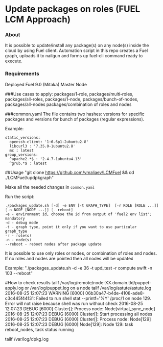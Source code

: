 # Update packages on roles (FUEL LCM Approach)

### About
It is possible to update/install any package(s) on any node(s) inside the cloud by using Fuel client. Automation script in this repo creates a Fuel graph, uploads it to nailgun and forms up fuel-cli command ready to execute. 

### Requirements
Deployed Fuel 9.0 (Mitaka) Master Node

###Use cases to apply:
	packages/1-role,
	packages/multi-roles,
	packages/all-roles,
	packages/1-node,
	packages/bunch-of-nodes,
	packages/all-nodes
	packages/combination of roles and nodes

###common.yaml
The file contains two hashes: versions for specific packages and versions for bunch of packages (regular expressions). 

Example:
```
static_versions:
  openssh-client: '1:6.6p1-2ubuntu2.8'
  libcurl3 : '7.35.0-1ubuntu2.8'
  mc : latest
group_versions:
  ^apache2.*$ : '2.4.7-1ubuntu4.13'
  ^grub.*$ : latest
```

##Usage
"git clone https://github.com/vmaliaev/LCMFuel && cd ./LCMFuel/updpkgraph"

Make all the needed changes in `common.yaml`

 Run the script: 
```
./packages_update.sh [-d] -e ENV [-t GRAPH_TYPE]  [-r ROLE [ROLE ...]] [-n NODE [NODE ...]] [--reboot]
-e - environment id, choose the id from output of 'fuel2 env list'; mandatory
-d - debug mode
-t - graph type, point it only if you want to use particular graph_type
-r - role(s)
-n - node(s)
--reboot - reboot nodes after package update
```
It is possible to use only roles or nodes, or combination of roles and nodes.
If no roles and nodes are pointed then all nodes will be updated

Example: "./packages_update.sh -d -e 36 -t upd_test -r compute swift -n 103 --reboot"

#How to check results
tailf /var/log/remote/node-XX.domain.tld/puppet-apply.log or /var/log/puppet.log on a node
tailf /var/log/astute/astute.log
2016-08-25 12:07:23 WARNING [6000] 06b30a47-b4de-4108-ade8-c3c445f44131: Failed to run shell stat --printf='%Y' /proc/1 on node 129. Error will not raise because shell was run without check
2016-08-25 12:07:23 DEBUG [6000] Cluster[]: Process node: Node[virtual_sync_node]
2016-08-25 12:07:23 DEBUG [6000] Cluster[]: Start processing all nodes
2016-08-25 12:07:23 DEBUG [6000] Cluster[]: Process node: Node[129]
2016-08-25 12:07:23 DEBUG [6000] Node[129]: Node 129: task reboot_nodes, task status running


tailf /var/log/dpkg.log
